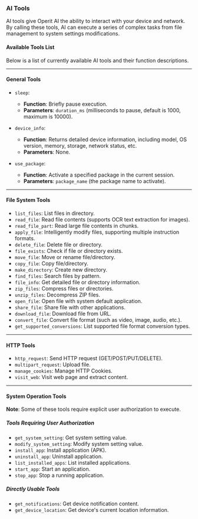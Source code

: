 ### AI Tools

AI tools give Operit AI the ability to interact with your device and network. By calling these tools, AI can execute a series of complex tasks from file management to system settings modifications.

#### Available Tools List

Below is a list of currently available AI tools and their function descriptions.

---

#### General Tools

-   `sleep`:
    -   **Function**: Briefly pause execution.
    -   **Parameters**: `duration_ms` (milliseconds to pause, default is 1000, maximum is 10000).

-   `device_info`:
    -   **Function**: Returns detailed device information, including model, OS version, memory, storage, network status, etc.
    -   **Parameters**: None.

-   `use_package`:
    -   **Function**: Activate a specified package in the current session.
    -   **Parameters**: `package_name` (the package name to activate).

---

#### File System Tools

-   `list_files`: List files in directory.
-   `read_file`: Read file contents (supports OCR text extraction for images).
-   `read_file_part`: Read large file contents in chunks.
-   `apply_file`: Intelligently modify files, supporting multiple instruction formats.
-   `delete_file`: Delete file or directory.
-   `file_exists`: Check if file or directory exists.
-   `move_file`: Move or rename file/directory.
-   `copy_file`: Copy file/directory.
-   `make_directory`: Create new directory.
-   `find_files`: Search files by pattern.
-   `file_info`: Get detailed file or directory information.
-   `zip_files`: Compress files or directories.
-   `unzip_files`: Decompress ZIP files.
-   `open_file`: Open file with system default application.
-   `share_file`: Share file with other applications.
-   `download_file`: Download file from URL.
-   `convert_file`: Convert file format (such as video, image, audio, etc.).
-   `get_supported_conversions`: List supported file format conversion types.

---

#### HTTP Tools

-   `http_request`: Send HTTP request (GET/POST/PUT/DELETE).
-   `multipart_request`: Upload file.
-   `manage_cookies`: Manage HTTP Cookies.
-   `visit_web`: Visit web page and extract content.

---

#### System Operation Tools

**Note**: Some of these tools require explicit user authorization to execute.

##### Tools Requiring User Authorization

-   `get_system_setting`: Get system setting value.
-   `modify_system_setting`: Modify system setting value.
-   `install_app`: Install application (APK).
-   `uninstall_app`: Uninstall application.
-   `list_installed_apps`: List installed applications.
-   `start_app`: Start an application.
-   `stop_app`: Stop a running application.

##### Directly Usable Tools

-   `get_notifications`: Get device notification content.
-   `get_device_location`: Get device's current location information.

